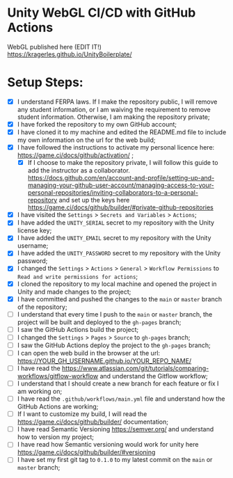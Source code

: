 # Unity WebGL CI/CD with GitHub Actions

WebGL published here (EDIT IT!) https://kragerles.github.io/UnityBoilerplate/

# Setup Steps:

- [X] I understand FERPA laws. If I make the repository public, I will remove any student information, or I am waiving the requirement to remove student information. Otherwise, I am making the repository private;
- [X] I have forked the repository to my own GitHub account;
- [X] I have cloned it to my machine and edited the README.md file to include my own information on the url for the web build;
- [X] I have followed the instructions to activate my personal licence here: https://game.ci/docs/github/activation/ ;
    - [X] If I choose to make the repository private, I will follow this guide to add the instructor as a collaborator. https://docs.github.com/en/account-and-profile/setting-up-and-managing-your-github-user-account/managing-access-to-your-personal-repositories/inviting-collaborators-to-a-personal-repository and set up the keys here https://game.ci/docs/github/builder/#private-github-repositories
- [X] I have visited the `Settings` > `Secrets and Variables` > `Actions`;
- [X] I have added the `UNITY_SERIAL` secret to my repository with the Unity license key;
- [X] I have added the `UNITY_EMAIL` secret to my repository with the Unity username;
- [X] I have added the `UNITY_PASSWORD` secret to my repository with the Unity password;
- [X] I changed the `Settings` > `Actions` > `General` > `Workflow Permissions` to `Read and write permissions for actions`;
- [X] I cloned the repository to my local machine and opened the project in Unity and made changes to the project;
- [X] I have committed and pushed the changes to the `main` or `master` branch of the repository;
- [ ] I understand that every time I push to the `main` or `master` branch, the project will be built and deployed to the `gh-pages` branch;
- [ ] I saw the GitHub Actions build the project;
- [ ] I changed the `Settings` > `Pages` > `Source` to `gh-pages` branch;
- [ ] I saw the GitHub Actions deploy the project to the `gh-pages` branch;
- [ ] I can open the web build in the browser at the url: https://YOUR_GH_USERNAME.github.io/YOUR_REPO_NAME/
- [ ] I have read the https://www.atlassian.com/git/tutorials/comparing-workflows/gitflow-workflow and understand the Gitflow workflow;
- [ ] I understand that I should create a new branch for each feature or fix I am working on;
- [ ] I have read the `.github/workflows/main.yml` file and understand how the GitHub Actions are working;
- [ ] If I want to customize my build, I will read the https://game.ci/docs/github/builder/ documentation; 
- [ ] I have read Semantic Versioning https://semver.org/ and understand how to version my project;
- [ ] I have read how Semantic versioning would work for unity here https://game.ci/docs/github/builder/#versioning 
- [ ] I have set my first git tag to `0.1.0` to my latest commit on the `main` or `master` branch;
